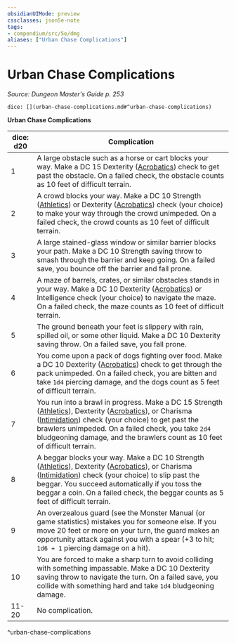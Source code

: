 ```yaml
---
obsidianUIMode: preview
cssclasses: json5e-note
tags:
- compendium/src/5e/dmg
aliases: ["Urban Chase Complications"]
---
```

# Urban Chase Complications
*Source: Dungeon Master's Guide p. 253* 

`dice: [](urban-chase-complications.md#^urban-chase-complications)`

**Urban Chase Complications**

| dice: d20 | Complication |
|-----------|--------------|
| 1 | A large obstacle such as a horse or cart blocks your way. Make a DC 15 Dexterity ([Acrobatics](rules/skills.md#Acrobatics)) check to get past the obstacle. On a failed check, the obstacle counts as 10 feet of difficult terrain. |
| 2 | A crowd blocks your way. Make a DC 10 Strength ([Athletics](rules/skills.md#Athletics)) or Dexterity ([Acrobatics](rules/skills.md#Acrobatics)) check (your choice) to make your way through the crowd unimpeded. On a failed check, the crowd counts as 10 feet of difficult terrain. |
| 3 | A large stained-glass window or similar barrier blocks your path. Make a DC 10 Strength saving throw to smash through the barrier and keep going. On a failed save, you bounce off the barrier and fall prone. |
| 4 | A maze of barrels, crates, or similar obstacles stands in your way. Make a DC 10 Dexterity ([Acrobatics](rules/skills.md#Acrobatics)) or Intelligence check (your choice) to navigate the maze. On a failed check, the maze counts as 10 feet of difficult terrain. |
| 5 | The ground beneath your feet is slippery with rain, spilled oil, or some other liquid. Make a DC 10 Dexterity saving throw. On a failed save, you fall prone. |
| 6 | You come upon a pack of dogs fighting over food. Make a DC 10 Dexterity ([Acrobatics](rules/skills.md#Acrobatics)) check to get through the pack unimpeded. On a failed check, you are bitten and take `1d4` piercing damage, and the dogs count as 5 feet of difficult terrain. |
| 7 | You run into a brawl in progress. Make a DC 15 Strength ([Athletics](rules/skills.md#Athletics)), Dexterity ([Acrobatics](rules/skills.md#Acrobatics)), or Charisma ([Intimidation](rules/skills.md#Intimidation)) check (your choice) to get past the brawlers unimpeded. On a failed check, you take `2d4` bludgeoning damage, and the brawlers count as 10 feet of difficult terrain. |
| 8 | A beggar blocks your way. Make a DC 10 Strength ([Athletics](rules/skills.md#Athletics)), Dexterity ([Acrobatics](rules/skills.md#Acrobatics)), or Charisma ([Intimidation](rules/skills.md#Intimidation)) check (your choice) to slip past the beggar. You succeed automatically if you toss the beggar a coin. On a failed check, the beggar counts as 5 feet of difficult terrain. |
| 9 | An overzealous guard (see the Monster Manual (or game statistics) mistakes you for someone else. If you move 20 feet or more on your turn, the guard makes an opportunity attack against you with a spear (+3 to hit; `1d6 + 1` piercing damage on a hit). |
| 10 | You are forced to make a sharp turn to avoid colliding with something impassable. Make a DC 10 Dexterity saving throw to navigate the turn. On a failed save, you collide with something hard and take `1d4` bludgeoning damage. |
| 11-20 | No complication. |
^urban-chase-complications